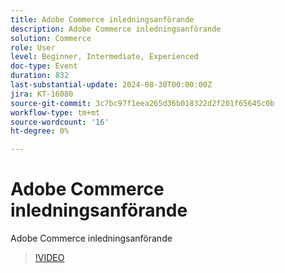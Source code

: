 ```yaml
---
title: Adobe Commerce inledningsanförande
description: Adobe Commerce inledningsanförande
solution: Commerce
role: User
level: Beginner, Intermediate, Experienced
doc-type: Event
duration: 832
last-substantial-update: 2024-08-30T00:00:00Z
jira: KT-16080
source-git-commit: 3c7bc97f1eea265d36b018322d2f201f65645c0b
workflow-type: tm+mt
source-wordcount: '16'
ht-degree: 0%

---
```



# Adobe Commerce inledningsanförande

Adobe Commerce inledningsanförande

>[!VIDEO](https://video.tv.adobe.com/v/3453946/?learn=on&captions=swe)
